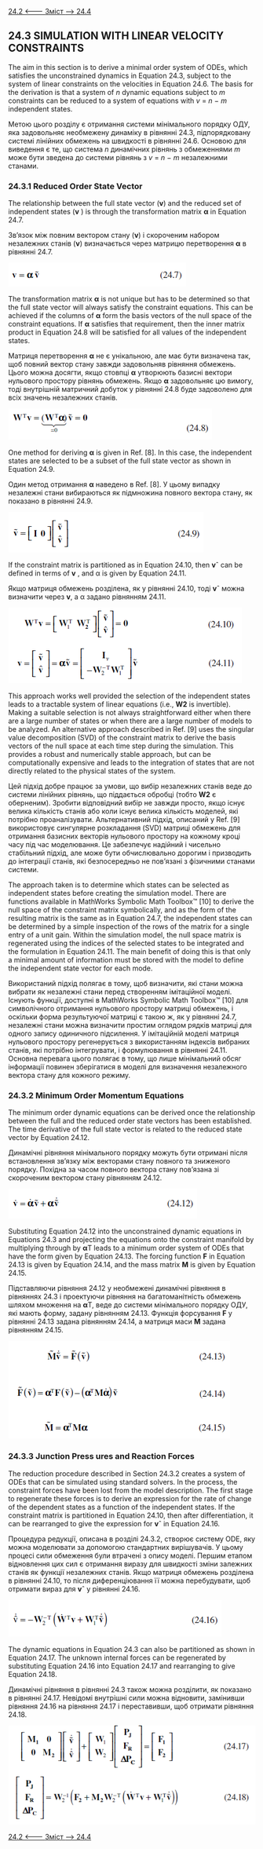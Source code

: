 [24.2 <--- ](24_2.md) [   Зміст   ](README.md) [--> 24.4](24_4.md)

## 24.3 SIMULATION WITH LINEAR VELOCITY CONSTRAINTS

The aim in this section is to derive a minimal order system of ODEs, which satisfies the unconstrained dynamics in Equation 24.3, subject to the system of linear constraints on the velocities in Equation 24.6. The basis for the derivation is that a system of *n* dynamic equations subject to *m* constraints can be reduced to a system of equations with *v* = *n* − *m* independent states.

Метою цього розділу є отримання системи мінімального порядку ОДУ, яка задовольняє необмежену динаміку в рівнянні 24.3, підпорядковану системі лінійних обмежень на швидкості в рівнянні 24.6. Основою для виведення є те, що система *n* динамічних рівнянь з обмеженнями *m* може бути зведена до системи рівнянь з *v* = *n* − *m* незалежними станами.

### 24.3.1 Reduced Order State Vector

The relationship between the full state vector (**v**) and the reduced set of independent states (**v** ) is through the transformation matrix **α** in Equation 24.7.

Зв’язок між повним вектором стану (**v**) і скороченим набором незалежних станів (**v**) визначається через матрицю перетворення **α** в рівнянні 24.7.

![image-20220823011942959](media/image-20220823011942959.png)

The transformation matrix **α** is not unique but has to be determined so that the full state vector will always satisfy the constraint equations. This can be achieved if the columns of **α** form the basis vectors of the null space of the constraint equations. If **α** satisfies that requirement, then the inner matrix product in Equation 24.8 will be satisfied for all values of the independent states.

Матриця перетворення **α** не є унікальною, але має бути визначена так, щоб повний вектор стану завжди задовольняв рівняння обмежень. Цього можна досягти, якщо стовпці **α** утворюють базисні вектори нульового простору рівнянь обмежень. Якщо **α** задовольняє цю вимогу, тоді внутрішній матричний добуток у рівнянні 24.8 буде задоволено для всіх значень незалежних станів.

![image-20220823011955963](media/image-20220823011955963.png)

One method for deriving **α** is given in Ref. [8]. In this case, the independent states are selected to be a subset of the full state vector as shown in Equation 24.9.

Один метод отримання **α** наведено в Ref. [8]. У цьому випадку незалежні стани вибираються як підмножина повного вектора стану, як показано в рівнянні 24.9.

![image-20220823012011869](media/image-20220823012011869.png)

If the constraint matrix is partitioned as in Equation 24.10, then **v**ˆ can be defined in terms of **v** , and α is given by Equation 24.11.

Якщо матриця обмежень розділена, як у рівнянні 24.10, тоді **v**ˆ можна визначити через **v**, а α задано рівнянням 24.11.

![image-20220823012027111](media/image-20220823012027111.png)

This approach works well provided the selection of the independent states leads to a tractable system of linear equations (i.e., **W2** is invertible). Making a suitable selection is not always straightforward either when there are a large number of states or when there are a large number of models to be analyzed. An alternative approach described in Ref. [9] uses the singular value decomposition (SVD) of the constraint matrix to derive the basis vectors of the null space at each time step during the simulation. This provides a robust and numerically stable approach, but can be computationally expensive and leads to the integration of states that are not directly related to the physical states of the system.

Цей підхід добре працює за умови, що вибір незалежних станів веде до системи лінійних рівнянь, що піддається обробці (тобто **W2** є оберненим). Зробити відповідний вибір не завжди просто, якщо існує велика кількість станів або коли існує велика кількість моделей, які потрібно проаналізувати. Альтернативний підхід, описаний у Ref. [9] використовує сингулярне розкладання (SVD) матриці обмежень для отримання базисних векторів нульового простору на кожному кроці часу під час моделювання. Це забезпечує надійний і чисельно стабільний підхід, але може бути обчислювально дорогим і призводить до інтеграції станів, які безпосередньо не пов’язані з фізичними станами системи.

The approach taken is to determine which states can be selected as independent states before creating the simulation model. There are functions available in MathWorks Symbolic Math Toolbox™ [10] to derive the null space of the constraint matrix symbolically, and as the form of the resulting matrix is the same as in Equation 24.7, the independent states can be determined by a simple inspection of the rows of the matrix for a single entry of a unit gain. Within the simulation model, the null space matrix is regenerated using the indices of the selected states to be integrated and the formulation in Equation 24.11. The main benefit of doing this is that only a minimal amount of information must be stored with the model to define the independent state vector for each mode. 

Використаний підхід полягає в тому, щоб визначити, які стани можна вибрати як незалежні стани перед створенням імітаційної моделі. Існують функції, доступні в MathWorks Symbolic Math Toolbox™ [10] для символічного отримання нульового простору матриці обмежень, і оскільки форма результуючої матриці є такою ж, як у рівнянні 24.7, незалежні стани можна визначити простим оглядом рядків матриці для одного запису одиничного підсилення. У імітаційній моделі матриця нульового простору регенерується з використанням індексів вибраних станів, які потрібно інтегрувати, і формулювання в рівнянні 24.11. Основна перевага цього полягає в тому, що лише мінімальний обсяг інформації повинен зберігатися в моделі для визначення незалежного вектора стану для кожного режиму.

### 24.3.2 Minimum Order Momentum Equations

The minimum order dynamic equations can be derived once the relationship between the full and the reduced order state vectors has been established. The time derivative of the full state vector is related to the reduced state vector by Equation 24.12.

Динамічні рівняння мінімального порядку можуть бути отримані після встановлення зв’язку між векторами стану повного та зниженого порядку. Похідна за часом повного вектора стану пов’язана зі скороченим вектором стану рівнянням 24.12.

![image-20220823012103597](media/image-20220823012103597.png)

Substituting Equation 24.12 into the unconstrained dynamic equations in Equations 24.3 and projecting the equations onto the constraint manifold by multiplying through by **α**T leads to a minimum order system of ODEs that have the form given by Equation 24.13. The forcing function **F** in Equation 24.13 is given by Equation 24.14, and the mass matrix **M** is given by Equation 24.15.

Підставляючи рівняння 24.12 у необмежені динамічні рівняння в рівняннях 24.3 і проектуючи рівняння на багатоманітність обмежень шляхом множення на **α**T, веде до системи мінімального порядку ОДУ, які мають форму, задану рівнянням 24.13. Функція форсування **F** у рівнянні 24.13 задана рівнянням 24.14, а матриця маси **M** задана рівнянням 24.15.

 ![image-20220823012118417](media/image-20220823012118417.png)

### 24.3.3 Junction Press ures and Reaction Forces

The reduction procedure described in Section 24.3.2 creates a system of ODEs that can be simulated using standard solvers. In the process, the constraint forces have been lost from the model description. The first stage to regenerate these forces is to derive an expression for the rate of change of the dependent states as a function of the independent states. If the constraint matrix is partitioned in Equation 24.10, then after differentiation, it can be rearranged to give the expression for **v**ˆ in Equation 24.16.

Процедура редукції, описана в розділі 24.3.2, створює систему ODE, яку можна моделювати за допомогою стандартних вирішувачів. У цьому процесі сили обмеження були втрачені з опису моделі. Першим етапом відновлення цих сил є отримання виразу для швидкості зміни залежних станів як функції незалежних станів. Якщо матриця обмежень розділена в рівнянні 24.10, то після диференціювання її можна перебудувати, щоб отримати вираз для **v**ˆ у рівнянні 24.16.

![image-20220823012150870](media/image-20220823012150870.png)

The dynamic equations in Equation 24.3 can also be partitioned as shown in Equation 24.17. The unknown internal forces can be regenerated by substituting Equation 24.16 into Equation 24.17 and rearranging to give Equation 24.18.

Динамічні рівняння в рівнянні 24.3 також можна розділити, як показано в рівнянні 24.17. Невідомі внутрішні сили можна відновити, замінивши рівняння 24.16 на рівняння 24.17 і переставивши, щоб отримати рівняння 24.18.

![image-20220823012207533](media/image-20220823012207533.png)

 

[24.2 <--- ](24_2.md) [   Зміст   ](README.md) [--> 24.4](24_4.md)